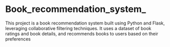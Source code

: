 # Book_recommendation_system_
This project is a book recommendation system built using Python and Flask, leveraging collaborative filtering techniques. It uses a dataset of book ratings and book details, and recommends books to users based on their preferences





